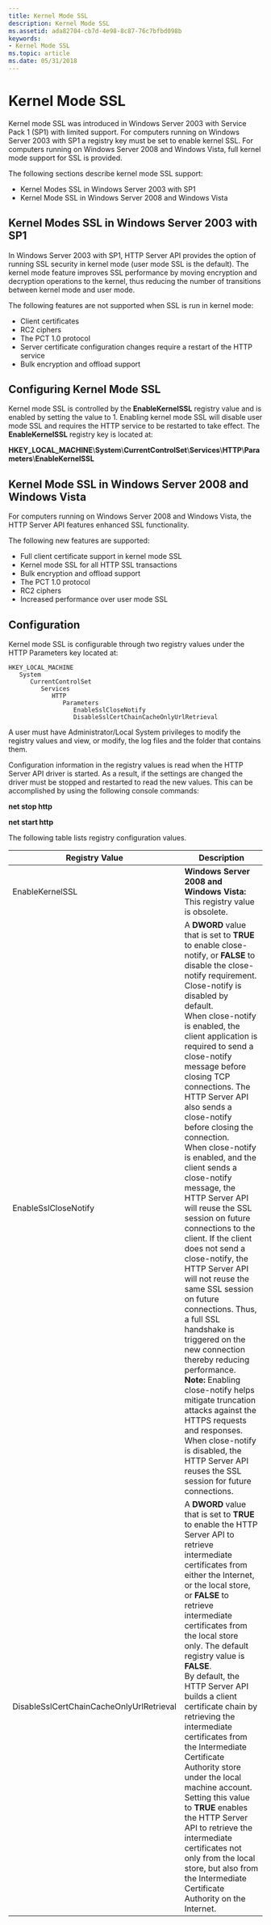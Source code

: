 ```yaml
---
title: Kernel Mode SSL
description: Kernel Mode SSL
ms.assetid: ada82704-cb7d-4e98-8c87-76c7bfbd098b
keywords:
- Kernel Mode SSL
ms.topic: article
ms.date: 05/31/2018
---
```


# Kernel Mode SSL

Kernel mode SSL was introduced in Windows Server 2003 with Service Pack 1 (SP1) with limited support. For computers running on Windows Server 2003 with SP1 a registry key must be set to enable kernel SSL. For computers running on Windows Server 2008 and Windows Vista, full kernel mode support for SSL is provided.

The following sections describe kernel mode SSL support:

-   Kernel Modes SSL in Windows Server 2003 with SP1
-   Kernel Mode SSL in Windows Server 2008 and Windows Vista

## Kernel Modes SSL in Windows Server 2003 with SP1

In Windows Server 2003 with SP1, HTTP Server API provides the option of running SSL security in kernel mode (user mode SSL is the default). The kernel mode feature improves SSL performance by moving encryption and decryption operations to the kernel, thus reducing the number of transitions between kernel mode and user mode.

The following features are not supported when SSL is run in kernel mode:

-   Client certificates
-   RC2 ciphers
-   The PCT 1.0 protocol
-   Server certificate configuration changes require a restart of the HTTP service
-   Bulk encryption and offload support

## Configuring Kernel Mode SSL

Kernel mode SSL is controlled by the **EnableKernelSSL** registry value and is enabled by setting the value to 1. Enabling kernel mode SSL will disable user mode SSL and requires the HTTP service to be restarted to take effect. The **EnableKernelSSL** registry key is located at:

**HKEY\_LOCAL\_MACHINE**\\**System**\\**CurrentControlSet**\\**Services**\\**HTTP**\\**Parameters**\\**EnableKernelSSL**

## Kernel Mode SSL in Windows Server 2008 and Windows Vista

For computers running on Windows Server 2008 and Windows Vista, the HTTP Server API features enhanced SSL functionality.

The following new features are supported:

-   Full client certificate support in kernel mode SSL
-   Kernel mode SSL for all HTTP SSL transactions
-   Bulk encryption and offload support
-   The PCT 1.0 protocol
-   RC2 ciphers
-   Increased performance over user mode SSL

## Configuration

Kernel mode SSL is configurable through two registry values under the HTTP Parameters key located at:

```
HKEY_LOCAL_MACHINE
   System
      CurrentControlSet
         Services
            HTTP
               Parameters
                  EnableSslCloseNotify
                  DisableSslCertChainCacheOnlyUrlRetrieval
```

A user must have Administrator/Local System privileges to modify the registry values and view, or modify, the log files and the folder that contains them.

Configuration information in the registry values is read when the HTTP Server API driver is started. As a result, if the settings are changed the driver must be stopped and restarted to read the new values. This can be accomplished by using the following console commands:

**net stop http**

**net start http**

The following table lists registry configuration values.




| Registry Value | Description | 
|----------------|-------------|
| EnableKernelSSL | <strong>Windows Server 2008 and Windows Vista:</strong> This registry value is obsolete.<br /> | 
| EnableSslCloseNotify | A **DWORD** value that is set to **TRUE** to enable close-notify, or **FALSE** to disable the close-notify requirement. Close-notify is disabled by default.<br> When close-notify is enabled, the client application is required to send a close-notify message before closing TCP connections. The HTTP Server API also sends a close-notify before closing the connection.<br> When close-notify is enabled, and the client sends a close-notify message, the HTTP Server API will reuse the SSL session on future connections to the client. If the client does not send a close-notify, the HTTP Server API will not reuse the same SSL session on future connections. Thus, a full SSL handshake is triggered on the new connection thereby reducing performance. <br> **Note:** Enabling close-notify helps mitigate truncation attacks against the HTTPS requests and responses.<br> When close-notify is disabled, the HTTP Server API reuses the SSL session for future connections.<br> | 
| DisableSslCertChainCacheOnlyUrlRetrieval | A <strong>DWORD</strong> value that is set to <strong>TRUE</strong> to enable the HTTP Server API to retrieve intermediate certificates from either the Internet, or the local store, or <strong>FALSE</strong> to retrieve intermediate certificates from the local store only. The default registry value is <strong>FALSE</strong>.<br /> By default, the HTTP Server API builds a client certificate chain by retrieving the intermediate certificates from the Intermediate Certificate Authority store under the local machine account. Setting this value to <strong>TRUE</strong> enables the HTTP Server API to retrieve the intermediate certificates not only from the local store, but also from the Intermediate Certificate Authority on the Internet.<br /> | 




 

 

 






